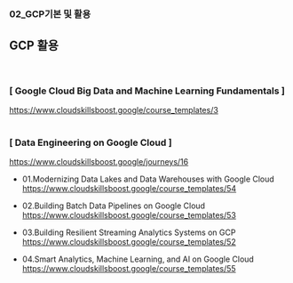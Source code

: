### 02_GCP기본 및 활용


## GCP 활용
<br>

### [ Google Cloud Big Data and Machine Learning Fundamentals ] <br>
https://www.cloudskillsboost.google/course_templates/3
<br> <br>

###  [ Data Engineering on Google Cloud ] <br>
https://www.cloudskillsboost.google/journeys/16

- 01.Modernizing Data Lakes and Data Warehouses with Google Cloud <br>
https://www.cloudskillsboost.google/course_templates/54

- 02.Building Batch Data Pipelines on Google Cloud <br>
https://www.cloudskillsboost.google/course_templates/53

- 03.Building Resilient Streaming Analytics Systems on GCP <br>
https://www.cloudskillsboost.google/course_templates/52

- 04.Smart Analytics, Machine Learning, and AI on Google Cloud <br>
https://www.cloudskillsboost.google/course_templates/55
 

